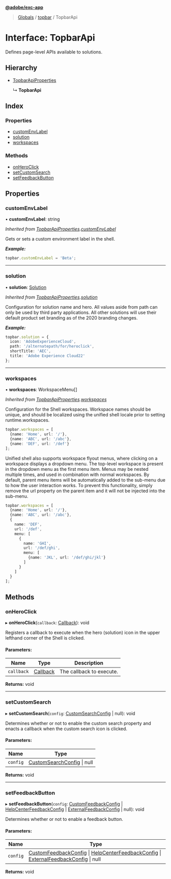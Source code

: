 **[@adobe/exc-app](../README.md)**

> [Globals](../README.md) / [topbar](../modules/topbar.md) / TopbarApi

# Interface: TopbarApi

Defines page-level APIs available to solutions.

## Hierarchy

* [TopbarApiProperties](topbar.topbarapiproperties.md)

  ↳ **TopbarApi**

## Index

### Properties

* [customEnvLabel](topbar.topbarapi.md#customenvlabel)
* [solution](topbar.topbarapi.md#solution)
* [workspaces](topbar.topbarapi.md#workspaces)

### Methods

* [onHeroClick](topbar.topbarapi.md#onheroclick)
* [setCustomSearch](topbar.topbarapi.md#setcustomsearch)
* [setFeedbackButton](topbar.topbarapi.md#setfeedbackbutton)

## Properties

### customEnvLabel

•  **customEnvLabel**: string

*Inherited from [TopbarApiProperties](topbar.topbarapiproperties.md).[customEnvLabel](topbar.topbarapiproperties.md#customenvlabel)*

Gets or sets a custom environment label in the shell.

***Example:***

```typescript
topbar.customEnvLabel = 'Beta';
```

___

### solution

•  **solution**: [Solution](topbar.solution.md)

*Inherited from [TopbarApiProperties](topbar.topbarapiproperties.md).[solution](topbar.topbarapiproperties.md#solution)*

Configuration for solution name and hero. All values aside from
path can only be used by third party applications. All other solutions will use
their default product set branding as of the 2020 branding changes.

***Example:***

```typescript
topbar.solution = {
  icon: 'AdobeExperienceCloud',
  path: '/alternatepath/for/heroclick',
  shortTitle: 'AEC',
  title: 'Adobe Experience Cloud22'
};
```

___

### workspaces

•  **workspaces**: WorkspaceMenu[]

*Inherited from [TopbarApiProperties](topbar.topbarapiproperties.md).[workspaces](topbar.topbarapiproperties.md#workspaces)*

Configuration for the Shell workspaces. Workspace names should be unique, and should be
localized using the unified shell locale prior to setting runtime.workspaces.

```typescript
topbar.workspaces = [
  {name: 'Home', url: '/'},
  {name: 'ABC', url: '/abc'},
  {name: 'DEF', url: '/def'}
];
```

Unified shell also supports workspace flyout menus, where clicking on a workspace displays a
dropdown menu. The top-level workspace is present in the dropdown menu as the first menu item.
Menus may be nested multiple times, and used in combination with normal workspaces. By default,
parent menu items will be automatically added to the sub-menu due to how the user interaction
works. To prevent this functionality, simply remove the url property on the parent item and it
will not be injected into the sub-menu.

```typescript
topbar.workspaces = [
  {name: 'Home', url: '/'},
  {name: 'ABC', url: '/abc'},
  {
    name: 'DEF',
    url: '/def',
    menu: [
      {
        name: 'GHI',
        url: '/def/ghi',
        menu: [
          {name: 'JKL', url: '/def/ghi/jkl'}
        ]
      }
    ]
  }
];
```

## Methods

### onHeroClick

▸ **onHeroClick**(`callback`: [Callback](topbar.callback.md)): void

Registers a callback to execute when the hero (solution) icon in the upper lefthand corner of
the Shell is clicked.

#### Parameters:

Name | Type | Description |
------ | ------ | ------ |
`callback` | [Callback](topbar.callback.md) | The callback to execute.  |

**Returns:** void

___

### setCustomSearch

▸ **setCustomSearch**(`config`: [CustomSearchConfig](topbar.customsearchconfig.md) \| null): void

Determines whether or not to enable the custom search property and enacts a callback
when the custom search icon is clicked.

#### Parameters:

Name | Type |
------ | ------ |
`config` | [CustomSearchConfig](topbar.customsearchconfig.md) \| null |

**Returns:** void

___

### setFeedbackButton

▸ **setFeedbackButton**(`config`: [CustomFeedbackConfig](topbar.customfeedbackconfig.md) \| [HelpCenterFeedbackConfig](topbar.helpcenterfeedbackconfig.md) \| [ExternalFeedbackConfig](topbar.externalfeedbackconfig.md) \| null): void

Determines whether or not to enable a feedback button.

#### Parameters:

Name | Type |
------ | ------ |
`config` | [CustomFeedbackConfig](topbar.customfeedbackconfig.md) \| [HelpCenterFeedbackConfig](topbar.helpcenterfeedbackconfig.md) \| [ExternalFeedbackConfig](topbar.externalfeedbackconfig.md) \| null |

**Returns:** void
